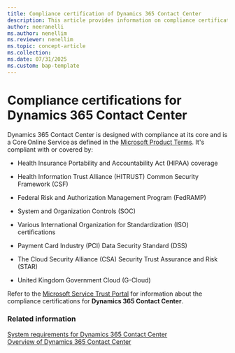 ```yaml
---
title: Compliance certification of Dynamics 365 Contact Center 
description: This article provides information on compliance certification requirements for Dynamics 365 Contact Center. Use the link in the topic to download the file that contains the compliance information.
author: neeranelli
ms.author: nenellim
ms.reviewer: nenellim
ms.topic: concept-article
ms.collection: 
ms.date: 07/31/2025
ms.custom: bap-template
---
```


# Compliance certifications for Dynamics 365 Contact Center

Dynamics 365 Contact Center is designed with compliance at its core and is a Core Online Service as defined in the [Microsoft Product Terms](https://www.microsoft.com/licensing/docs/view/Product-Terms). It's compliant with or covered by: 

- Health Insurance Portability and Accountability Act (HIPAA) coverage

- Health Information Trust Alliance (HITRUST) Common Security Framework (CSF)
- Federal Risk and Authorization Management Program (FedRAMP)
- System and Organization Controls (SOC)
- Various International Organization for Standardization (ISO) certifications
- Payment Card Industry (PCI) Data Security Standard (DSS)
- The Cloud Security Alliance (CSA) Security Trust Assurance and Risk (STAR)
- United Kingdom Government Cloud (G-Cloud) 

Refer to the [Microsoft Service Trust Portal](https://servicetrust.microsoft.com/) for information about the compliance certifications for **Dynamics 365 Contact Center**.

### Related information

[System requirements for Dynamics 365 Contact Center](system-requirements-contact-center.md)  
[Overview of Dynamics 365 Contact Center](overview-contact-center.md)  
